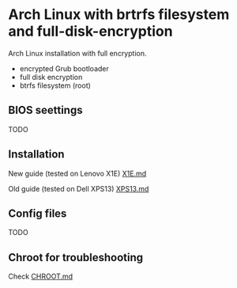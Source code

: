 # Arch Linux with brtrfs filesystem and full-disk-encryption

Arch Linux installation with full encryption.
  * encrypted Grub bootloader
  * full disk encryption
  * btrfs filesystem (root)

## BIOS seettings
TODO

## Installation 

New guide (tested on Lenovo X1E) [X1E.md](X1E.md)

Old guide (tested on Dell XPS13) [XPS13.md](XPS13.md)

## Config files
TODO

## Chroot for troubleshooting
Check [CHROOT.md](CHROOT.md)
